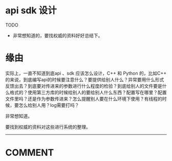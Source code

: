 # api sdk 设计


TODO

* 非常想知道的，要找权威的资料好好总结下。


# 缘由


实际上，一直不知道到底api 、sdk 应该怎么设计，C++ 和 Python 的，比如C++ 的来说，到底编写api的时候要注意什么？要提供给别人什么？异常要用什么形式反馈出去？到底要对传进来的参数进行什么程度的检验？到底给别人的文件要是什么格式的？使用第三方库的时候给别人的要给别人什么东西？配置写在哪里？配置文件里吗？还是作为参数传进来？怎么提醒别人要在什么环境下使用？有线程的时候，要怎么给别人用？log需要打吗？

非常想知道。

要找到权威的资料对这些进行系统的整理。























* * *





# COMMENT
